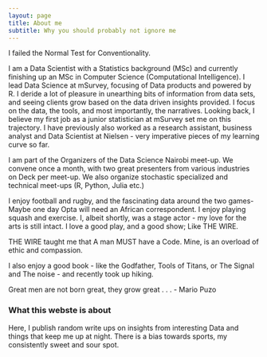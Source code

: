 ```yaml
---
layout: page
title: About me
subtitle: Why you should probably not ignore me
---
```


I failed the Normal Test for Conventionality.

I am a Data Scientist with a Statistics background (MSc) and currently finishing up an MSc in Computer Science (Computational Intelligence). I lead Data Science at mSurvey, focusing of Data products and powered by R. I deride a lot of pleasure in unearthing bits of information from data sets, and seeing clients grow based on the data driven insights provided. I focus on the data, the tools, and most importantly, the narratives. Looking back, I believe my first job as a junior statistician at mSurvey set me on this trajectory. I have previously also worked as a research assistant, business analyst and Data Scientist at Nielsen - very imperative pieces of my learning curve so far.

I am part of the Organizers of the Data Science Nairobi meet-up. We convene once a month, with two great presenters from various industries on Deck per meet-up. We also organize stochastic specialized and technical meet-ups (R, Python, Julia etc.)

I enjoy football and rugby, and the fascinating data around the two games- Maybe one day Opta will need an African correspondent. I enjoy playing squash and exercise. I, albeit shortly, was a stage actor - my love for the arts is still intact. I love a good play, and a good show; Like THE WIRE.

THE WIRE taught me that A man MUST have a Code. Mine, is an overload of ethic and compassion.

I also enjoy a good book - like the Godfather, Tools of Titans, or The Signal and The noise - and recently took up hiking.

Great men are not born great, they grow great . . . - Mario Puzo

### What this webste is about
Here, I publish random write ups on insights from interesting Data and things that keep me up at night. There is a bias towards sports, my consistently sweet and sour spot.
